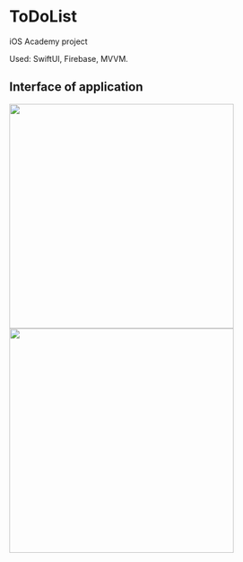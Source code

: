 # ToDoList
iOS Academy project

Used: SwiftUI, Firebase, MVVM.

## Interface of application

<img src ="https://github.com/Aylon28/ToDoList/assets/48117029/95efaeff-4746-4b98-89fb-7d9aca49b3b8" width="400"/>
<img src ="https://github.com/Aylon28/ToDoList/assets/48117029/0fa19193-21a7-46b8-a8c8-7eda5328abac" width="400"/>

